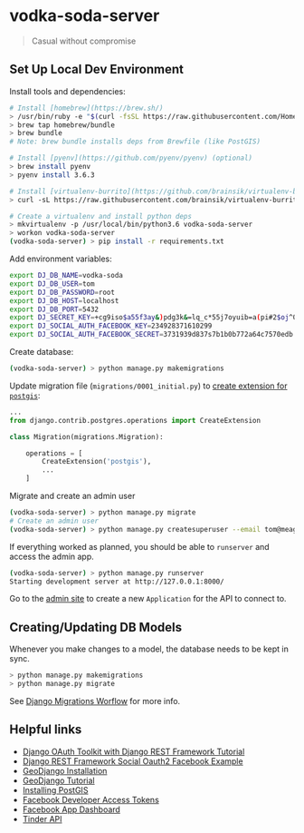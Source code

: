 # vodka-soda-server

> Casual without compromise

## Set Up Local Dev Environment

Install tools and dependencies:

```bash
# Install [homebrew](https://brew.sh/)
> /usr/bin/ruby -e "$(curl -fsSL https://raw.githubusercontent.com/Homebrew/install/master/install)"
> brew tap homebrew/bundle
> brew bundle
# Note: brew bundle installs deps from Brewfile (like PostGIS)

# Install [pyenv](https://github.com/pyenv/pyenv) (optional)
> brew install pyenv
> pyenv install 3.6.3

# Install [virtualenv-burrito](https://github.com/brainsik/virtualenv-burrito) (optional)
> curl -sL https://raw.githubusercontent.com/brainsik/virtualenv-burrito/master/virtualenv-burrito.sh | $SHELL

# Create a virtualenv and install python deps
> mkvirtualenv -p /usr/local/bin/python3.6 vodka-soda-server
> workon vodka-soda-server
(vodka-soda-server) > pip install -r requirements.txt
```

Add environment variables:

```bash
export DJ_DB_NAME=vodka-soda
export DJ_DB_USER=tom
export DJ_DB_PASSWORD=root
export DJ_DB_HOST=localhost
export DJ_DB_PORT=5432
export DJ_SECRET_KEY=+cg9iso$a55f3ay&)pdg3k&=lq_c*55j7oyuib=a(pi#2$oj^0
export DJ_SOCIAL_AUTH_FACEBOOK_KEY=234928371610299
export DJ_SOCIAL_AUTH_FACEBOOK_SECRET=3731939d837s7b1b0b772a64c7570edb
```

Create database:

```bash
(vodka-soda-server) > python manage.py makemigrations
```

Update migration file (`migrations/0001_initial.py`) to [create extension for `postgis`](https://docs.djangoproject.com/en/2.0/ref/contrib/gis/install/postgis/#creating-a-spatial-database):

```python
...
from django.contrib.postgres.operations import CreateExtension

class Migration(migrations.Migration):

    operations = [
        CreateExtension('postgis'),
        ...
    ]
```

Migrate and create an admin user

```bash
(vodka-soda-server) > python manage.py migrate
# Create an admin user
(vodka-soda-server) > python manage.py createsuperuser --email tom@meagher.co --username admin
```

If everything worked as planned, you should be able to `runserver` and access the admin app.

```bash
(vodka-soda-server) > python manage.py runserver
Starting development server at http://127.0.0.1:8000/
```

Go to the [admin site](http://127.0.0.1:8000/admin/oauth2_provider/application/add/) to create a new `Application` for the API to connect to.

## Creating/Updating DB Models

Whenever you make changes to a model, the database needs to be kept in sync.

```bash
> python manage.py makemigrations
> python manage.py migrate
```

See [Django Migrations Worflow](https://docs.djangoproject.com/en/2.0/topics/migrations/#workflow) for more info.

## Helpful links

+ [Django OAuth Toolkit with Django REST Framework Tutorial](https://django-oauth-toolkit.readthedocs.io/en/latest/rest-framework/rest-framework.html)
+ [Django REST Framework Social Oauth2 Facebook Example](https://github.com/PhilipGarnero/django-rest-framework-social-oauth2#facebook-example)
+ [GeoDjango Installation](https://docs.djangoproject.com/en/2.0/ref/contrib/gis/install/)
+ [GeoDjango Tutorial](https://docs.djangoproject.com/en/2.0/ref/contrib/gis/tutorial/)
+ [Installing PostGIS](https://docs.djangoproject.com/en/2.0/ref/contrib/gis/install/postgis/)
+ [Facebook Developer Access Tokens](https://developers.facebook.com/tools/accesstoken/)
+ [Facebook App Dashboard](https://developers.facebook.com/apps/234319953810299/dashboard/)
+ [Tinder API](https://gist.github.com/rtt/10403467)

